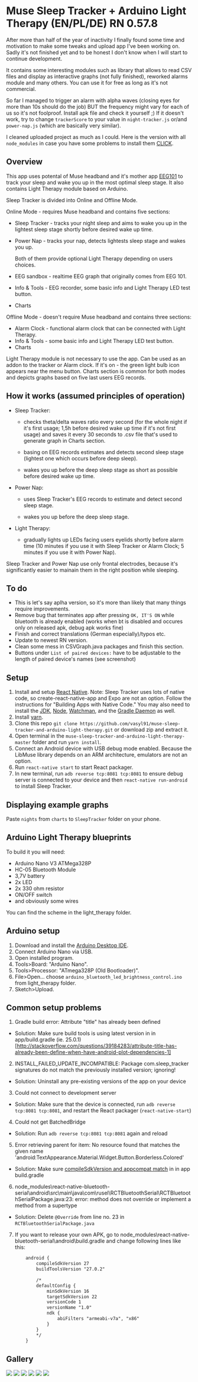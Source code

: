 # Muse Sleep Tracker + Arduino Light Therapy (EN/PL/DE) RN 0.57.8 

After more than half of the year of inactivity I finally found some time and motivation to make some tweaks and upload app I've been working on. Sadly it's not finished yet and to be honest I don't know when I will start to continue development.

It contains some interesting modules such as library that allows to read CSV files and display as interactive graphs (not fully finished), reworked alarms module and many others. You can use it for free as long as it's not commercial.

So far I managed to trigger an alarm with alpha waves (closing eyes for more than 10s should do the job) BUT the frequency might vary for each of us so it's not foolproof. Install apk file and check it yourself ;) If it doesn't work, try to change `trackerScore` to your value in `night-tracker.js` or/and `power-nap.js` (which are basically very similar).

I cleaned uploaded project as much as I could. Here is the version with all `node_modules` in case you have some problems to install them [CLICK](https://drive.google.com/file/d/1kYRd-EMWxpUvadm74EFVTqwUpeBrm4lB/view?usp=sharing).

## Overview

This app uses potental of Muse headband and it's mother app [EEG101](https://github.com/NeuroTechX/eeg-101) to track your sleep and wake you up in the most optimal sleep stage. 
It also contains Light Therapy module based on Arduino.

Sleep Tracker is divided into Online and Offline Mode. 

Online Mode - requires Muse headband and contains five sections:
* Sleep Tracker - tracks your night sleep and aims to wake you up in the lightest sleep stage shortly before desired wake up time.
* Power Nap - tracks your nap, detects lightests sleep stage and wakes you up.

	Both of them provide optional Light Therapy depending on users choices.
* EEG sandbox - realtime EEG graph that originally comes from EEG 101.
* Info & Tools - EEG recorder, some basic info and Light Therapy LED test button.
* Charts 

Offline Mode - doesn't require Muse headband and contains three sections:
* Alarm Clock - functional alarm clock that can be connected with Light Therapy.
* Info & Tools - some basic info and Light Therapy LED test button.  
* Charts 

Light Therapy module is not necessary to use the app. Can be used as an addon to the tracker or Alarm clock. If it's on - the green light bulb icon appears near the menu button.
Charts section is common for both modes and depicts graphs based on five last users EEG records.

## How it works (assumed principles of operation)

* Sleep Tracker: 

	- checks theta/delta waves ratio every second (for the whole night if it's first usage; 1,5h before desired wake up time if it's not first usage) and saves it every 30 seconds to .csv file that's used to generate graph in Charts section.
	
	- basing on EEG records estimates and detects second sleep stage (lightest one which occurs before deep sleep).
	
	- wakes you up before the deep sleep stage as short as possible before desired wake up time.
	
* Power Nap:

	- uses Sleep Tracker's EEG records to estimate and detect second sleep stage.
	
	- wakes you up before the deep sleep stage.

* Light Therapy:

	- gradually lights up LEDs facing users eyelids shortly before alarm time (10 minutes if you use it with Sleep Tracker or Alarm Clock; 5 minutes if you use it with Power Nap).
	
Sleep Tracker and Power Nap use only frontal electrodes, because it's significantly easier to mainain them in the right position while sleeping.

## To do

* This is let's say aplha version, so it's more than likely that many things require improvements.
* Remove bug that terminates app after pressing `OK, IT'S ON` while bluetooth is already enabled (works when bt is disabled and occures only on released apk, debug apk works fine)
* Finish and correct translations (German especially)/typos etc.
* Update to newest RN version.
* Clean some mess in CSVGraph.java packages and finish this section.
* Buttons under `List of paired devices:` have to be adjustable to the length of paired device's names (see screenshot)

## Setup

1. Install and setup [React Native](https://facebook.github.io/react-native/docs/getting-started.html). Note: Sleep Tracker uses lots of native code, so create-react-native-app and Expo are not an option. Follow the instructions for "Building Apps with Native Code." You may also need to install the [JDK](https://www3.ntu.edu.sg/home/ehchua/programming/howto/JDK_Howto.html), [Node](https://nodejs.org/en/download/package-manager/), [Watchman](https://medium.com/@vonchristian/how-to-setup-watchman-on-ubuntu-16-04-53196cc0227c), and the [Gradle Daemon](https://docs.gradle.org/2.9/userguide/gradle_daemon.html) as well.
2. Install [yarn](https://github.com/yarnpkg/yarn).
3. Clone this repo `git clone https://github.com/vasyl91/muse-sleep-tracker-and-arduino-light-therapy.git` or download zip and extract it.
4. Open terminal in the `muse-sleep-tracker-and-arduino-light-therapy-master` folder and run `yarn install`. 
5. Connect an Android device with USB debug mode enabled. Because the LibMuse library depends on an ARM architecture, emulators are not an option.
6. Run `react-native start` to start React packager.
7. In new terminal, run `adb reverse tcp:8081 tcp:8081` to ensure debug server is connected to your device and then `react-native run-android` to install Sleep Tracker.

## Displaying example graphs

Paste `nights` from `charts` to `SleepTracker` folder on your phone.

## Arduino Light Therapy blueprints

To build it you will need:

* Arduino Nano V3 ATMega328P
* HC-05 Bluetooth Module
* 3,7V battery
* 2x LED
* 2x 330 ohm resistor
* ON/OFF switch
* and obviously some wires

You can find the scheme in the light_therapy folder.

## Arduino setup

1. Download and install the [Arduino Desktop IDE](https://www.arduino.cc/en/Guide/HomePage).
2. Connect Arduino Nano via USB.
3. Open installed program.
4. Tools>Board: "Arduino Nano".
5. Tools>Processor: "ATmega328P (Old Bootloader)".
6. File>Open... choose `arduino_bluetooth_led_brightness_control.ino` from light_therapy folder.
7. Sketch>Upload.

## Common setup problems

1. Gradle build error: Attribute "title" has already been defined

- Solution: Make sure build tools is using latest version in in app/build.gradle (ie. 25.0.1) [http://stackoverflow.com/questions/39184283/attribute-title-has-already-been-define-when-have-android-plot-dependencies-1]

2. INSTALL_FAILED_UPDATE_INCOMPATIBLE: Package com.sleep_tracker signatures do not match the previously installed version; ignoring!

- Solution: Uninstall any pre-existing versions of the app on your device

3. Could not connect to development server

- Solution: Make sure that the device is connected, run `adb reverse tcp:8081 tcp:8081`, and restart the React packager (`react-native-start`)

4. Could not get BatchedBridge

- Solution: Run `adb reverse tcp:8081 tcp:8081` again and reload

5. Error retrieving parent for item: No resource found that matches the given name 'android:TextAppearance.Material.Widget.Button.Borderless.Colored'

 - Solution: Make sure [compileSdkVersion and appcompat match](http://stackoverflow.com/questions/32075498/error-retrieving-parent-for-item-no-resource-found-that-matches-the-given-name) in in app build.gradle
 
6. node_modules\react-native-bluetooth-serial\android\src\main\java\com\rusel\RCTBluetoothSerial\RCTBluetoothSerialPackage.java:23: error: method does not override or implement a method from a supertype

 - Solution: Delete `@Override` from line no. 23 in `RCTBluetoothSerialPackage.java`

7. If you want to release your own APK, go to node_modules\react-native-bluetooth-serial\android\build.gradle and change following lines like this:

	```xml
		android {
			compileSdkVersion 27
			buildToolsVersion "27.0.2"
			
			/*
			defaultConfig {
				minSdkVersion 16
				targetSdkVersion 22
				versionCode 1
				versionName "1.0"
				ndk {
					abiFilters "armeabi-v7a", "x86"
				}
			}
			*/
		}
	```
	
## Gallery

![](./images/1.png)
![](./images/2.png) 
![](./images/3.png) 
![](./images/4.png)
![](./images/5.png) 
![](./images/6.png)

